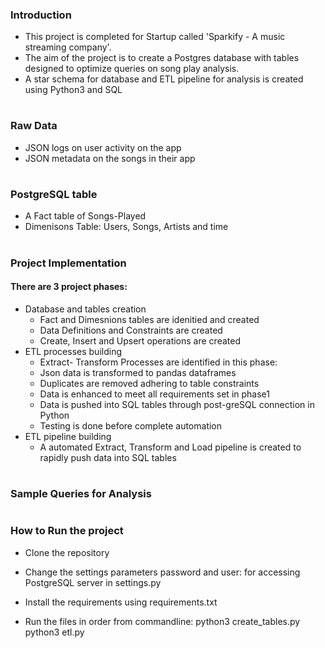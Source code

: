 ### Introduction
- This project is completed for Startup called 'Sparkify - A music streaming company'. 
- The aim of the project is to create a Postgres database with tables designed to optimize queries on song play analysis. 
- A star schema for database and ETL pipeline for analysis is created using Python3 and SQL
#

### Raw Data
- JSON logs on user activity on the app
- JSON metadata on the songs in their app
#

### PostgreSQL table
- A Fact table of Songs-Played
- Dimenisons Table: Users, Songs, Artists and time 
#

### Project Implementation
#### There are 3 project phases: 
- Database and tables creation
   * Fact and Dimesnions tables are idenitied and created
   - Data Definitions and Constraints are created
   - Create, Insert and Upsert operations are created 
- ETL processes building
   * Extract- Transform Processes are identified in this phase: 
   - Json data is transformed to pandas dataframes
   - Duplicates are removed adhering to table constraints
   - Data is enhanced to meet all requirements set in phase1
   - Data is pushed into SQL tables through post-greSQL connection in Python
   - Testing is done before complete automation
- ETL pipeline building
   * A automated Extract, Transform and Load pipeline is created to rapidly push data into SQL tables
 # 
   
 ### Sample Queries for Analysis 
   
   
 #
 
 ### How to Run the project
 - Clone the repository
 
 - Change the settings parameters password and user: for accessing PostgreSQL server in settings.py
 
 - Install the requirements using requirements.txt
 
 - Run the files in order from commandline:
      python3 create_tables.py
      python3 etl.py
   #      
   

